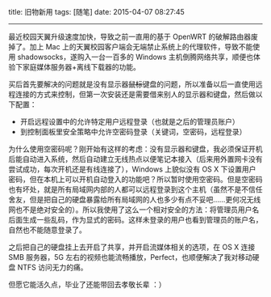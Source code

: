 title: 旧物新用
tags: [随笔]
date: 2015-04-07 08:27:45

---

最近校园天翼升级速度加快，导致之前一直用的基于 OpenWRT 的破解路由器废掉了。加上 Mac 上的天翼校园客户端会无端禁止系统上的代理软件，导致不能使用 shadowsocks，遂购入一台一百多的 Windows 主机倒腾网络共享，顺便也体验下家庭媒体服务器+离线下载器的功能。

<a id="more"></a>

买后首先要解决的问题就是没有显示器<del>鼠标</del>键盘的问题，所以准备以后一直使用远程连接的方式来控制，但第一次安装还是需要借来别人的显示器和键盘，然后做以下配置：

*   开启远程设置中的允许特定用户远程登录（也就是之后的管理员账户）
*   到控制面板里安全策略中允许空密码登录（关键词，空密码，远程登录）

为什么使用空密码呢？刚开始有这样的考虑：没有显示器和键盘，我必须保证开机后能自动进入系统，然后自动建立无线热点以便笔记本接入（后来用外置网卡没有尝试成功，每次开机还是有线连接了），Windows 上貌似没有 OS X 下设置用户密码，但在本机上可以开机自动登入的功能吧？所以暂时使用空密码。但是空密码也有坏处，就是所有局域网内部的人都可以远程登录到这个主机（虽然不是不信任舍友，但是把自己的硬盘暴露给所有局域网的人也多少有点不妥吧……更何况无线网也不是绝对安全的）。所以我使用了这么一个相对安全的方法：将管理员用户名后面生成一些乱码，作为显式的密码。这样未登录的用户也看到管理员的账户名，自然也不能随意登录了。

之后把自己的硬盘挂上去开启了共享，并开启流媒体相关的选项，在 OS X 连接 SMB 服务器，5G 左右的视频也能流畅播放，Perfect，也顺便解决了我对移动硬盘 NTFS 访问无力的痛。

但愿它能活久点，毕业了还能带回去孝敬长辈 ：）